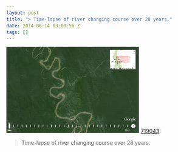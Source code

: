 ```yaml
---
layout: post
title: "> Time-lapse of river changing course over 28 years."
date: 2014-06-14 03:00:56 Z
tags: []
---
```

![](/media/2014/06/88725110262.gif)
[719043](http://719043.tumblr.com/post/83206658750):

> Time-lapse of river changing course over 28 years.
